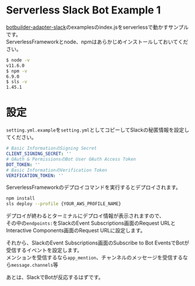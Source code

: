 # Serverless Slack Bot Example 1

[botbuilder-adapter-slack](https://github.com/howdyai/botkit/tree/master/packages/botbuilder-adapter-slack)のexamplesのindex.jsをserverlessで動かすサンプルです。  
ServerlessFrameworkとnode、npmはあらかじめインストールしておいてください。

```bash
$ node -v
v11.6.0
$ npm -v
6.9.0
$ sls -v
1.45.1
```

# 設定

`setting.yml.example`を`setting.yml`としてコピーしてSlackの秘匿情報を設定してください。

```yaml
# Basic InformationのSigning Secret
CLIENT_SIGNING_SECRET: ''
# OAuth & PermissionsのBot User OAuth Access Token
BOT_TOKEN: ''
# Basic InformationのVerification Token
VERIFICATION_TOKEN: ''
```

ServerlessFrameworkのデプロイコマンドを実行するとデプロイされます。  

```bash
npm install
sls deploy --profile {YOUR_AWS_PROFILE_NAME}
```

デプロイが終わるとターミナルにデプロイ情報が表示されますので、  
その中の`endpoints:`をSlackのEvent Subscriptions画面のRequest URLと  
Interactive Components画面のRequest URLに設定します。  
  
それから、SlackのEvent Subscriptions画面のSubscribe to Bot EventsでBotが受信するイベントを設定します。  
メンションを受信するなら`app_mention`、チャンネルのメッセージを受信するなら`message.channels`等  

あとは、SlackでBotが反応するはずです。
